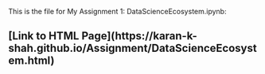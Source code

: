 This is the file for My Assignment 1: DataScienceEcosystem.ipynb:<br>
<p><h2>[Link to HTML Page](https://karan-k-shah.github.io/Assignment/DataScienceEcosystem.html)</p>

